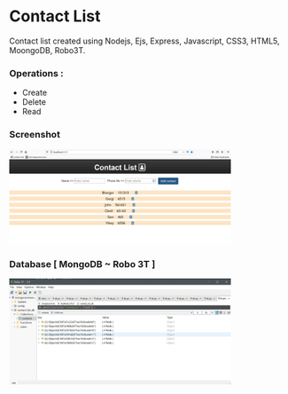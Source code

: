 # Contact List

Contact list created using Nodejs, Ejs, Express, Javascript, CSS3, HTML5, MoongoDB, Robo3T.

### Operations :
- Create
- Delete
- Read

### Screenshot

<img src="https://github.com/bhargav-joshi/ContactList-Nodejs/blob/main/img/Snip1.jpg" width=400px>

### Database [ MongoDB ~ Robo 3T ] 

<img src="https://github.com/bhargav-joshi/ContactList-Nodejs/blob/main/img/Snip2.jpg" width=400px>
